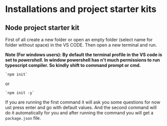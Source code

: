 # Installations and project starter kits

## Node project starter kit

First of all create a new folder or open an empty folder (select name for folder without space) in the VS CODE. Then open a new terminal and run.

**Note (For windows users): By default the terminal profile in the VS code is set to _powershell_. In window powershell has n't much permissions to run typescript compiler. So kindly shift to command prompt or cmd.**

    `npm init`

or

    `npm init -y`

If you are running the first command it will ask you some questions for now ust press enter and go with default values. And the second command will do it automatically for you and after running the command you will get a `package.json` file.
